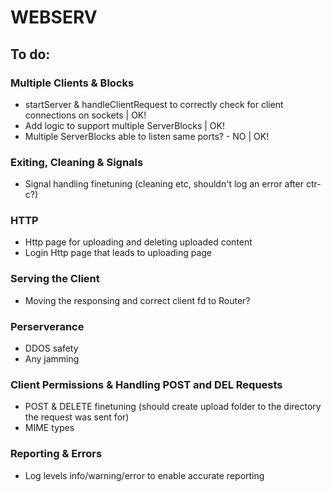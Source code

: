 # WEBSERV

## To do:

### Multiple Clients & Blocks
* startServer & handleClientRequest to correctly check for client connections on sockets | OK!
* Add logic to support multiple ServerBlocks | OK!
* Multiple ServerBlocks able to listen same ports? - NO | OK!

### Exiting, Cleaning & Signals
* Signal handling finetuning (cleaning etc, shouldn't log an error after ctr-c?)

### HTTP
* Http page for uploading and deleting uploaded content
* Login Http page that leads to uploading page

### Serving the Client
* Moving the responsing and correct client fd to Router?

### Perserverance
* DDOS safety
* Any jamming

### Client Permissions & Handling POST and DEL Requests
* POST & DELETE finetuning (should create upload folder to the directory the request was sent for)
* MIME types

### Reporting & Errors
* Log levels info/warning/error to enable accurate reporting
